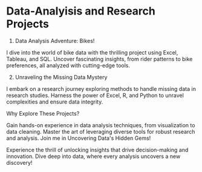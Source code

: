 # Data-Analyisis and Research Projects
1. Data Analysis Adventure: Bikes!

I dive into the world of bike data with the thrilling project using Excel, Tableau, and SQL.
Uncover fascinating insights, from rider patterns to bike preferences, all analyzed with cutting-edge tools.

2. Unraveling the Missing Data Mystery
   
I embark on a research journey exploring methods to handle missing data in research studies.
Harness the power of Excel, R, and Python to unravel complexities and ensure data integrity.

Why Explore These Projects?

Gain hands-on experience in data analysis techniques, from visualization to data cleaning.
Master the art of leveraging diverse tools for robust research and analysis.
Join me in Uncovering Data's Hidden Gems!

Experience the thrill of unlocking insights that drive decision-making and innovation.
Dive deep into data, where every analysis uncovers a new discovery!
